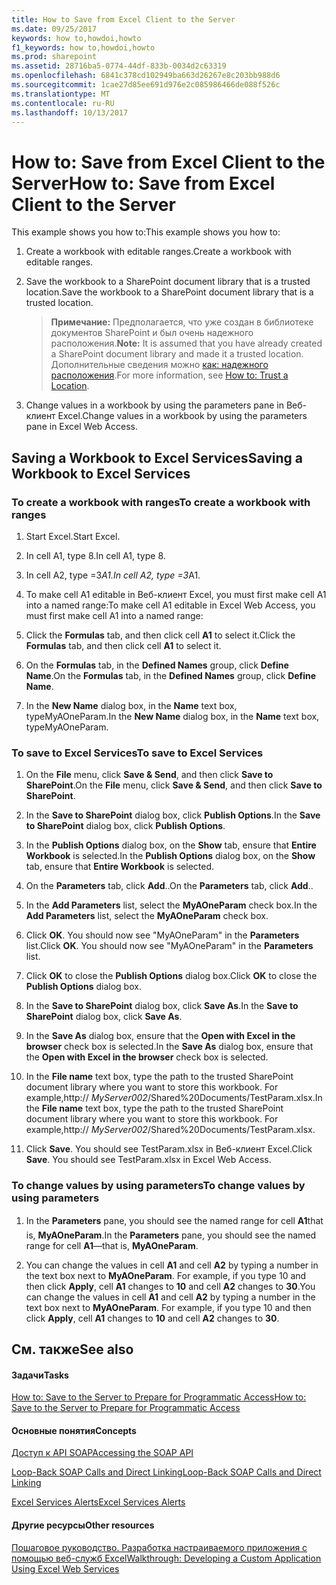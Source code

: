 ```yaml
---
title: How to Save from Excel Client to the Server
ms.date: 09/25/2017
keywords: how to,howdoi,howto
f1_keywords: how to,howdoi,howto
ms.prod: sharepoint
ms.assetid: 28716ba5-0774-44df-833b-0034d2c63319
ms.openlocfilehash: 6841c378cd102949ba663d26267e8c203bb988d6
ms.sourcegitcommit: 1cae27d85ee691d976e2c085986466de088f526c
ms.translationtype: MT
ms.contentlocale: ru-RU
ms.lasthandoff: 10/13/2017
---
```

# <a name="how-to-save-from-excel-client-to-the-server"></a><span data-ttu-id="d19a0-103">How to: Save from Excel Client to the Server</span><span class="sxs-lookup"><span data-stu-id="d19a0-103">How to: Save from Excel Client to the Server</span></span>

<span data-ttu-id="d19a0-104">This example shows you how to:</span><span class="sxs-lookup"><span data-stu-id="d19a0-104">This example shows you how to:</span></span>
  
    
    


1. <span data-ttu-id="d19a0-105">Create a workbook with editable ranges.</span><span class="sxs-lookup"><span data-stu-id="d19a0-105">Create a workbook with editable ranges.</span></span>
    
  
2. <span data-ttu-id="d19a0-106">Save the workbook to a SharePoint document library that is a trusted location.</span><span class="sxs-lookup"><span data-stu-id="d19a0-106">Save the workbook to a SharePoint document library that is a trusted location.</span></span>
    
    > <span data-ttu-id="d19a0-107">**Примечание:** Предполагается, что уже создан в библиотеке документов SharePoint и был очень надежного расположения.</span><span class="sxs-lookup"><span data-stu-id="d19a0-107">**Note:** It is assumed that you have already created a SharePoint document library and made it a trusted location.</span></span> <span data-ttu-id="d19a0-108">Дополнительные сведения можно [как: надежного расположения](how-to-trust-a-location.md).</span><span class="sxs-lookup"><span data-stu-id="d19a0-108">For more information, see  [How to: Trust a Location](how-to-trust-a-location.md).</span></span> 
3. <span data-ttu-id="d19a0-109">Change values in a workbook by using the parameters pane in Веб-клиент Excel.</span><span class="sxs-lookup"><span data-stu-id="d19a0-109">Change values in a workbook by using the parameters pane in Excel Web Access.</span></span>
    
  

## <a name="saving-a-workbook-to-excel-services"></a><span data-ttu-id="d19a0-110">Saving a Workbook to Excel Services</span><span class="sxs-lookup"><span data-stu-id="d19a0-110">Saving a Workbook to Excel Services</span></span>


### <a name="to-create-a-workbook-with-ranges"></a><span data-ttu-id="d19a0-111">To create a workbook with ranges</span><span class="sxs-lookup"><span data-stu-id="d19a0-111">To create a workbook with ranges</span></span>


1. <span data-ttu-id="d19a0-112">Start Excel.</span><span class="sxs-lookup"><span data-stu-id="d19a0-112">Start Excel.</span></span>
    
  
2. <span data-ttu-id="d19a0-113">In cell A1, type 8.</span><span class="sxs-lookup"><span data-stu-id="d19a0-113">In cell A1, type 8.</span></span>
    
  
3. <span data-ttu-id="d19a0-114">In cell A2, type =3*A1.</span><span class="sxs-lookup"><span data-stu-id="d19a0-114">In cell A2, type =3*A1.</span></span>
    
  
4. <span data-ttu-id="d19a0-115">To make cell A1 editable in Веб-клиент Excel, you must first make cell A1 into a named range:</span><span class="sxs-lookup"><span data-stu-id="d19a0-115">To make cell A1 editable in Excel Web Access, you must first make cell A1 into a named range:</span></span> 
    
1. <span data-ttu-id="d19a0-116">Click the **Formulas** tab, and then click cell **A1** to select it.</span><span class="sxs-lookup"><span data-stu-id="d19a0-116">Click the **Formulas** tab, and then click cell **A1** to select it.</span></span>
    
  
2. <span data-ttu-id="d19a0-117">On the **Formulas** tab, in the **Defined Names** group, click **Define Name**.</span><span class="sxs-lookup"><span data-stu-id="d19a0-117">On the **Formulas** tab, in the **Defined Names** group, click **Define Name**.</span></span>
    
  
3. <span data-ttu-id="d19a0-118">In the **New Name** dialog box, in the **Name** text box, typeMyAOneParam.</span><span class="sxs-lookup"><span data-stu-id="d19a0-118">In the **New Name** dialog box, in the **Name** text box, typeMyAOneParam.</span></span>
    
  

### <a name="to-save-to-excel-services"></a><span data-ttu-id="d19a0-119">To save to Excel Services</span><span class="sxs-lookup"><span data-stu-id="d19a0-119">To save to Excel Services</span></span>


1. <span data-ttu-id="d19a0-120">On the **File** menu, click **Save &amp; Send**, and then click **Save to SharePoint**.</span><span class="sxs-lookup"><span data-stu-id="d19a0-120">On the **File** menu, click **Save &amp; Send**, and then click **Save to SharePoint**.</span></span> 
    
  
2. <span data-ttu-id="d19a0-121">In the **Save to SharePoint** dialog box, click **Publish Options**.</span><span class="sxs-lookup"><span data-stu-id="d19a0-121">In the **Save to SharePoint** dialog box, click **Publish Options**.</span></span>
    
  
3. <span data-ttu-id="d19a0-122">In the **Publish Options** dialog box, on the **Show** tab, ensure that **Entire Workbook** is selected.</span><span class="sxs-lookup"><span data-stu-id="d19a0-122">In the **Publish Options** dialog box, on the **Show** tab, ensure that **Entire Workbook** is selected.</span></span>
    
  
4. <span data-ttu-id="d19a0-123">On the **Parameters** tab, click **Add**..</span><span class="sxs-lookup"><span data-stu-id="d19a0-123">On the **Parameters** tab, click **Add**..</span></span>
    
  
5. <span data-ttu-id="d19a0-124">In the **Add Parameters** list, select the **MyAOneParam** check box.</span><span class="sxs-lookup"><span data-stu-id="d19a0-124">In the **Add Parameters** list, select the **MyAOneParam** check box.</span></span>
    
  
6. <span data-ttu-id="d19a0-p102">Click **OK**. You should now see "MyAOneParam" in the **Parameters** list.</span><span class="sxs-lookup"><span data-stu-id="d19a0-p102">Click **OK**. You should now see "MyAOneParam" in the **Parameters** list.</span></span>
    
  
7. <span data-ttu-id="d19a0-127">Click **OK** to close the **Publish Options** dialog box.</span><span class="sxs-lookup"><span data-stu-id="d19a0-127">Click **OK** to close the **Publish Options** dialog box.</span></span>
    
  
8. <span data-ttu-id="d19a0-128">In the **Save to SharePoint** dialog box, click **Save As**.</span><span class="sxs-lookup"><span data-stu-id="d19a0-128">In the **Save to SharePoint** dialog box, click **Save As**.</span></span>
    
  
9. <span data-ttu-id="d19a0-129">In the **Save As** dialog box, ensure that the **Open with Excel in the browser** check box is selected.</span><span class="sxs-lookup"><span data-stu-id="d19a0-129">In the **Save As** dialog box, ensure that the **Open with Excel in the browser** check box is selected.</span></span>
    
  
10. <span data-ttu-id="d19a0-p103">In the **File name** text box, type the path to the trusted SharePoint document library where you want to store this workbook. For example,http:// _MyServer002_/Shared%20Documents/TestParam.xlsx.</span><span class="sxs-lookup"><span data-stu-id="d19a0-p103">In the **File name** text box, type the path to the trusted SharePoint document library where you want to store this workbook. For example,http:// _MyServer002_/Shared%20Documents/TestParam.xlsx.</span></span>
    
  
11. <span data-ttu-id="d19a0-p104">Click **Save**. You should see TestParam.xlsx in Веб-клиент Excel.</span><span class="sxs-lookup"><span data-stu-id="d19a0-p104">Click **Save**. You should see TestParam.xlsx in Excel Web Access.</span></span> 
    
  

### <a name="to-change-values-by-using-parameters"></a><span data-ttu-id="d19a0-134">To change values by using parameters</span><span class="sxs-lookup"><span data-stu-id="d19a0-134">To change values by using parameters</span></span>


1. <span data-ttu-id="d19a0-135">In the **Parameters** pane, you should see the named range for cell **A1**that is, **MyAOneParam**.</span><span class="sxs-lookup"><span data-stu-id="d19a0-135">In the **Parameters** pane, you should see the named range for cell **A1**—that is, **MyAOneParam**.</span></span> 
    
  
2. <span data-ttu-id="d19a0-p105">You can change the values in cell **A1** and cell **A2** by typing a number in the text box next to **MyAOneParam**. For example, if you type 10 and then click **Apply**, cell **A1** changes to **10** and cell **A2** changes to **30**.</span><span class="sxs-lookup"><span data-stu-id="d19a0-p105">You can change the values in cell **A1** and cell **A2** by typing a number in the text box next to **MyAOneParam**. For example, if you type 10 and then click **Apply**, cell **A1** changes to **10** and cell **A2** changes to **30**.</span></span> 
    
  

## <a name="see-also"></a><span data-ttu-id="d19a0-138">См. также</span><span class="sxs-lookup"><span data-stu-id="d19a0-138">See also</span></span>


#### <a name="tasks"></a><span data-ttu-id="d19a0-139">Задачи</span><span class="sxs-lookup"><span data-stu-id="d19a0-139">Tasks</span></span>


  
    
    
 [<span data-ttu-id="d19a0-140">How to: Save to the Server to Prepare for Programmatic Access</span><span class="sxs-lookup"><span data-stu-id="d19a0-140">How to: Save to the Server to Prepare for Programmatic Access</span></span>](how-to-save-to-the-server-to-prepare-for-programmatic-access.md)
#### <a name="concepts"></a><span data-ttu-id="d19a0-141">Основные понятия</span><span class="sxs-lookup"><span data-stu-id="d19a0-141">Concepts</span></span>


  
    
    
 [<span data-ttu-id="d19a0-142">Доступ к API SOAP</span><span class="sxs-lookup"><span data-stu-id="d19a0-142">Accessing the SOAP API</span></span>](accessing-the-soap-api.md)
  
    
    
 [<span data-ttu-id="d19a0-143">Loop-Back SOAP Calls and Direct Linking</span><span class="sxs-lookup"><span data-stu-id="d19a0-143">Loop-Back SOAP Calls and Direct Linking</span></span>](loop-back-soap-calls-and-direct-linking.md)
  
    
    
 [<span data-ttu-id="d19a0-144">Excel Services Alerts</span><span class="sxs-lookup"><span data-stu-id="d19a0-144">Excel Services Alerts</span></span>](excel-services-alerts.md)
#### <a name="other-resources"></a><span data-ttu-id="d19a0-145">Другие ресурсы</span><span class="sxs-lookup"><span data-stu-id="d19a0-145">Other resources</span></span>


  
    
    
 [<span data-ttu-id="d19a0-146">Пошаговое руководство. Разработка настраиваемого приложения с помощью веб-служб Excel</span><span class="sxs-lookup"><span data-stu-id="d19a0-146">Walkthrough: Developing a Custom Application Using Excel Web Services</span></span>](walkthrough-developing-a-custom-application-using-excel-web-services.md)
